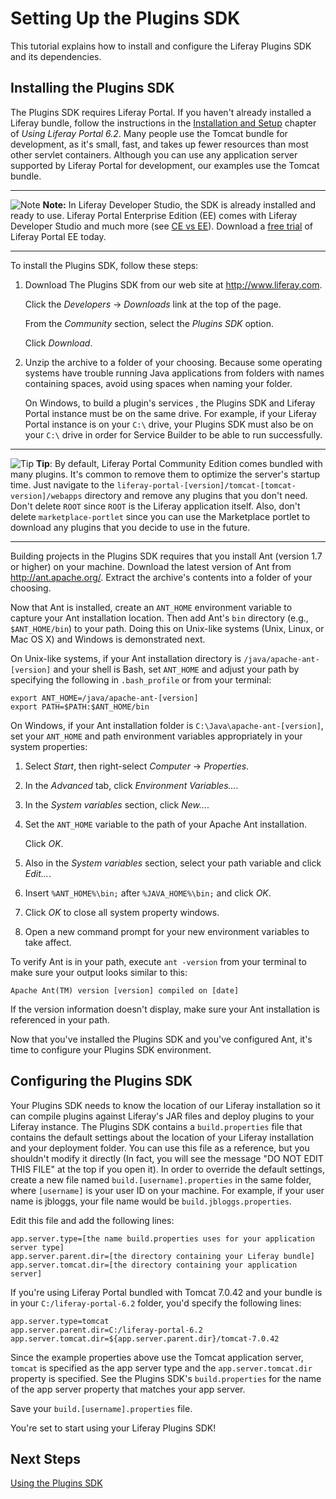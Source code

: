 # Setting Up the Plugins SDK [](id=setting-up-the-plugins-sdk-lp-6-2-develop-tutorial)

This tutorial explains how to install and configure the Liferay Plugins SDK and
its dependencies. 

## Installing the Plugins SDK

The Plugins SDK requires Liferay Portal. If you haven't already installed a
Liferay bundle, follow the instructions in the
[Installation and Setup](/use/-/knowledge_base/installation-and-setup-lp-6-2-use-useportal)
chapter of *Using Liferay Portal 6.2*. Many people use the Tomcat bundle for
development, as it's small, fast, and takes up fewer resources than most other
servlet containers. Although you can use any application server supported by
Liferay Portal for development, our examples use the Tomcat bundle. 

---

![Note](../../images/tip.png) **Note:** In Liferay Developer Studio,
the SDK is already installed and ready to use. Liferay Portal Enterprise
Edition (EE) comes with Liferay Developer Studio and much more (see
[CE vs EE](http://www.liferay.com/downloads/liferay-portal/overview)).
Download a
[free trial](http://www.liferay.com/c/portal/register_trial_license?redirect=/products/liferay-portal/ee/30-day-trial)
of Liferay Portal EE today. 

---

To install the Plugins SDK, follow these steps:

1.   Download The Plugins SDK from our web site at <http://www.liferay.com>. 

     Click the *Developers* &rarr; *Downloads* link at the top of the page. 

     From the *Community* section, select the *Plugins SDK* option. 

     Click *Download*. 

2.  Unzip the archive to a folder of your choosing. Because some operating
    systems have trouble running Java applications from folders with names
    containing spaces, avoid using spaces when naming your folder.

    <!-- TODO include reference to learning path, when it is available.
    On Windows, to build a plugin's services (see the
    [Service Builder](http://www.liferay.com) learning path)
    -->

    On Windows, to build a plugin's services , the Plugins SDK and Liferay
    Portal instance must be on the same drive. For example, if your Liferay
    Portal instance is on your `C:\` drive, your Plugins SDK must also be on
    your `C:\` drive in order for Service Builder to be able to run
    successfully. 

---

![Tip](../../images/tip.png) **Tip**: By default, Liferay Portal
Community Edition comes bundled with many plugins. It's common to remove them to
optimize the server's startup time. Just navigate to the
`liferay-portal-[version]/tomcat-[tomcat-version]/webapps` directory and remove
any plugins that you don't need. Don't delete `ROOT` since `ROOT` is the Liferay
application itself. Also, don't delete `marketplace-portlet` since you can use
the Marketplace portlet to download any plugins that you decide to use in the
future. 

---

Building projects in the Plugins SDK requires that you install Ant (version 1.7
or higher) on your machine. Download the latest version of Ant from
<http://ant.apache.org/>. Extract the archive's contents into a folder of your
choosing. 

Now that Ant is installed, create an `ANT_HOME` environment variable to capture
your Ant installation location. Then add Ant's `bin` directory (e.g.,
`$ANT_HOME/bin`) to your path. Doing this on Unix-like systems (Unix, Linux, or
Mac OS X) and Windows is demonstrated next. 

On Unix-like systems, if your Ant installation directory is
`/java/apache-ant-[version]` and your shell is Bash, set `ANT_HOME` and adjust
your path by specifying the following in `.bash_profile` or from your terminal: 

    export ANT_HOME=/java/apache-ant-[version]
    export PATH=$PATH:$ANT_HOME/bin

On Windows, if your Ant installation folder is `C:\Java\apache-ant-[version]`,
set your `ANT_HOME` and path environment variables appropriately in your system
properties: 

1.  Select *Start*, then right-select *Computer* &rarr; *Properties*. 

2.  In the *Advanced* tab, click *Environment Variables...*. 

3.  In the *System variables* section, click *New...*. 

4.  Set the `ANT_HOME` variable to the path of your Apache Ant installation. 

    Click *OK*. 

5.  Also in the *System variables* section, select your path variable and click
    *Edit...*. 

6.  Insert `%ANT_HOME%\bin;` after `%JAVA_HOME%\bin;` and click *OK*. 

7.  Click *OK* to close all system property windows. 

8.  Open a new command prompt for your new environment variables to take affect. 

To verify Ant is in your path, execute `ant -version` from your terminal to make
sure your output looks similar to this: 

    Apache Ant(TM) version [version] compiled on [date]

If the version information doesn't display, make sure your Ant installation is
referenced in your path. 

Now that you've installed the Plugins SDK and you've configured Ant, it's time
to configure your Plugins SDK environment. 

## Configuring the Plugins SDK

Your Plugins SDK needs to know the location of our Liferay installation so it
can compile plugins against Liferay's JAR files and deploy plugins to your
Liferay instance. The Plugins SDK contains a `build.properties` file that
contains the default settings about the location of your Liferay installation
and your deployment folder. You can use this file as a reference, but you
shouldn't modify it directly (In fact, you will see the message "DO NOT EDIT
THIS FILE" at the top if you open it). In order to override the default
settings, create a new file named `build.[username].properties` in the same
folder, where `[username]` is your user ID on your machine. For example, if your
user name is jbloggs, your file name would be `build.jbloggs.properties`. 

Edit this file and add the following lines: 

    app.server.type=[the name build.properties uses for your application server type]
    app.server.parent.dir=[the directory containing your Liferay bundle]
    app.server.tomcat.dir=[the directory containing your application server]

If you're using Liferay Portal bundled with Tomcat 7.0.42 and your bundle is in
your `C:/liferay-portal-6.2` folder, you'd specify the following lines:

    app.server.type=tomcat
    app.server.parent.dir=C:/liferay-portal-6.2
    app.server.tomcat.dir=${app.server.parent.dir}/tomcat-7.0.42

Since the example properties above use the Tomcat application server, `tomcat`
is specified as the app server type and the `app.server.tomcat.dir` property is
specified. See the Plugins SDK's `build.properties` for the name of the app
server property that matches your app server. 

Save your `build.[username].properties` file. 

You're set to start using your Liferay Plugins SDK! 

## Next Steps

[Using the Plugins SDK](/tutorials/-/knowledge_base/using-the-plugins-sdk-lp-6-2-develop-tutorial)

